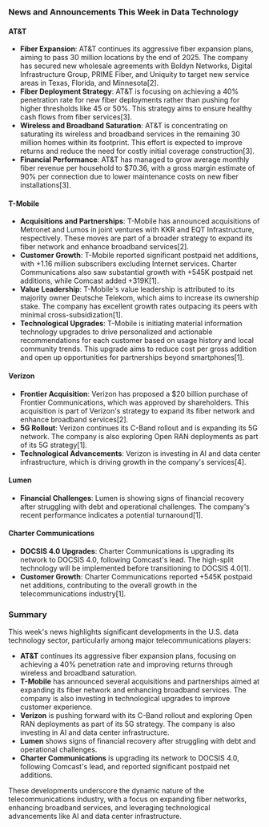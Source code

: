 ### News and Announcements This Week in Data Technology

#### AT&T
- **Fiber Expansion**: AT&T continues its aggressive fiber expansion plans, aiming to pass 30 million locations by the end of 2025. The company has secured new wholesale agreements with Boldyn Networks, Digital Infrastructure Group, PRIME Fiber, and Uniquity to target new service areas in Texas, Florida, and Minnesota[2].
- **Fiber Deployment Strategy**: AT&T is focusing on achieving a 40% penetration rate for new fiber deployments rather than pushing for higher thresholds like 45 or 50%. This strategy aims to ensure healthy cash flows from fiber services[3].
- **Wireless and Broadband Saturation**: AT&T is concentrating on saturating its wireless and broadband services in the remaining 30 million homes within its footprint. This effort is expected to improve returns and reduce the need for costly initial coverage construction[3].
- **Financial Performance**: AT&T has managed to grow average monthly fiber revenue per household to $70.36, with a gross margin estimate of 90% per connection due to lower maintenance costs on new fiber installations[3].

#### T-Mobile
- **Acquisitions and Partnerships**: T-Mobile has announced acquisitions of Metronet and Lumos in joint ventures with KKR and EQT Infrastructure, respectively. These moves are part of a broader strategy to expand its fiber network and enhance broadband services[2].
- **Customer Growth**: T-Mobile reported significant postpaid net additions, with +1.16 million subscribers excluding Internet services. Charter Communications also saw substantial growth with +545K postpaid net additions, while Comcast added +319K[1].
- **Value Leadership**: T-Mobile's value leadership is attributed to its majority owner Deutsche Telekom, which aims to increase its ownership stake. The company has excellent growth rates outpacing its peers with minimal cross-subsidization[1].
- **Technological Upgrades**: T-Mobile is initiating material information technology upgrades to drive personalized and actionable recommendations for each customer based on usage history and local community trends. This upgrade aims to reduce cost per gross addition and open up opportunities for partnerships beyond smartphones[1].

#### Verizon
- **Frontier Acquisition**: Verizon has proposed a $20 billion purchase of Frontier Communications, which was approved by shareholders. This acquisition is part of Verizon's strategy to expand its fiber network and enhance broadband services[2].
- **5G Rollout**: Verizon continues its C-Band rollout and is expanding its 5G network. The company is also exploring Open RAN deployments as part of its 5G strategy[1].
- **Technological Advancements**: Verizon is investing in AI and data center infrastructure, which is driving growth in the company's services[4].

#### Lumen
- **Financial Challenges**: Lumen is showing signs of financial recovery after struggling with debt and operational challenges. The company's recent performance indicates a potential turnaround[1].

#### Charter Communications
- **DOCSIS 4.0 Upgrades**: Charter Communications is upgrading its network to DOCSIS 4.0, following Comcast's lead. The high-split technology will be implemented before transitioning to DOCSIS 4.0[1].
- **Customer Growth**: Charter Communications reported +545K postpaid net additions, contributing to the overall growth in the telecommunications industry[1].

### Summary

This week's news highlights significant developments in the U.S. data technology sector, particularly among major telecommunications players:

- **AT&T** continues its aggressive fiber expansion plans, focusing on achieving a 40% penetration rate and improving returns through wireless and broadband saturation.
- **T-Mobile** has announced several acquisitions and partnerships aimed at expanding its fiber network and enhancing broadband services. The company is also investing in technological upgrades to improve customer experience.
- **Verizon** is pushing forward with its C-Band rollout and exploring Open RAN deployments as part of its 5G strategy. The company is also investing in AI and data center infrastructure.
- **Lumen** shows signs of financial recovery after struggling with debt and operational challenges.
- **Charter Communications** is upgrading its network to DOCSIS 4.0, following Comcast's lead, and reported significant postpaid net additions.

These developments underscore the dynamic nature of the telecommunications industry, with a focus on expanding fiber networks, enhancing broadband services, and leveraging technological advancements like AI and data center infrastructure.